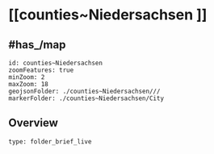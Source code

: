 # [[counties~Niedersachsen ]]



## #has_/map 

```leaflet
id: counties~Niedersachsen
zoomFeatures: true 
minZoom: 2 
maxZoom: 18
geojsonFolder: ./counties~Niedersachsen///
markerFolder: ./counties~Niedersachsen/City
```


## Overview
 
```ccard
type: folder_brief_live
```
 
